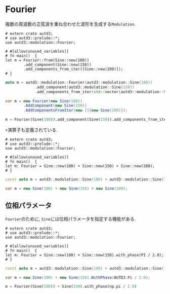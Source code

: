 # Fourier

複数の周波数の正弦波を重ね合わせた波形を生成する`Modulation`.

```rust,edition2021
# extern crate autd3;
# use autd3::prelude::*;
use autd3::modulation::Fourier;

# #[allow(unused_variables)]
# fn main()  {
let m = Fourier::from(Sine::new(100))
        .add_component(Sine::new(150))
        .add_components_from_iter([Sine::new(200)]);
# }
```

```cpp
auto m = autd3::modulation::Fourier(autd3::modulation::Sine(100))
             .add_component(autd3::modulation::Sine(150))
             .add_components_from_iter(std::vector{autd3::modulation::Sine(200)});
```

```cs
var m = new Fourier(new Sine(100))
        .AddComponent(new Sine(150))
        .AddComponentsFromIter(new []{new Sine(200)});
```

```python
m = Fourier(Sine(100)).add_component(Sine(150)).add_components_from_iter([Sine(200)])
```

`+`演算子も定義されている.

```rust,edition2021
# extern crate autd3;
# use autd3::prelude::*;
use autd3::modulation::Fourier;

# #[allow(unused_variables)]
# fn main()  {
let m: Fourier = Sine::new(100) + Sine::new(150) + Sine::new(200);
# }
```

```cpp
const auto m = autd3::modulation::Sine(100) + autd3::modulation::Sine(150) + autd3::modulation::Sine(200);
```

```cs
var m = new Sine(100) + new Sine(150) + new Sine(200);
```

## 位相パラメータ

`Fourier`のために, `Sine`には位相パラメータを指定する機能がある.

```rust,edition2021
# extern crate autd3;
# use autd3::prelude::*;
use autd3::modulation::Fourier;

# #[allow(unused_variables)]
# fn main()  {
let m: Fourier = Sine::new(100) + Sine::new(150).with_phase(PI / 2.0);
# }
```

```cpp
const auto m = autd3::modulation::Sine(100) + autd3::modulation::Sine(150).with_phase(autd3::pi / 2.0);
```

```cs
var m = new Sine(100) + new Sine(150).WithPhase(AUTD3.Pi / 2.0);
```

```python
m = Fourier(Sine(100)) + Sine(150).with_phase(np.pi / 2.0)
```
